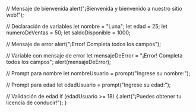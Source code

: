 
// Mensaje de bienvenida
alert("¡Bienvenida y bienvenido a nuestro sitio web!");

// Declaración de variables
let nombre = "Luna";
let edad = 25;
let numeroDeVentas = 50;
let saldoDisponible = 1000;

// Mensaje de error
alert("¡Error! Completa todos los campos");

// Variable con mensaje de error
let mensajeDeError = "¡Error! Completa todos los campos";
alert(mensajeDeError);

// Prompt para nombre
let nombreUsuario = prompt("Ingrese su nombre:");

// Prompt para edad
let edadUsuario = prompt("Ingrese su edad:");

// Validación de edad
if (edadUsuario >= 18) {
  alert("¡Puedes obtener tu licencia de conducir!");
}
